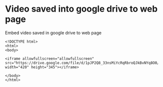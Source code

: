 # Video saved into google drive to web page
Embed video saved in google drive to web page


```
<!DOCTYPE html>
<html>
<body>

<iframe allowfullscreen="allowfullscreen" src="https://drive.google.com/file/d/1pJP2Q8_33nsMiYcRqRbroQJkBvNYq8O0/preview" width="420" height="345"></iframe>

</body>
</html>
```
